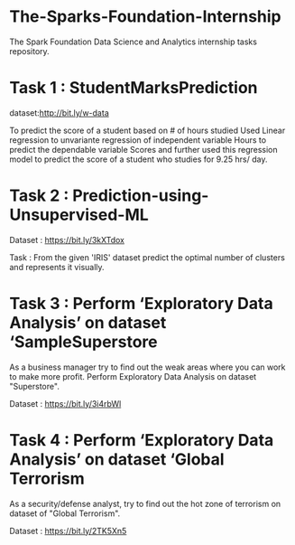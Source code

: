 # The-Sparks-Foundation-Internship
The Spark Foundation Data Science and Analytics internship tasks repository.

# Task 1 : StudentMarksPrediction
dataset:http://bit.ly/w-data

To predict the score of a student based on # of hours studied Used Linear regression to unvariante regression of independent variable Hours to predict the dependable variable Scores and further used this regression model to predict the score of a student who studies for 9.25 hrs/ day.

# Task 2 : Prediction-using-Unsupervised-ML
 Dataset : https://bit.ly/3kXTdox
 
Task : From the given 'IRIS' dataset predict the optimal number of clusters and represents it visually.

# Task 3 : Perform ‘Exploratory Data Analysis’ on dataset ‘SampleSuperstore
As a business manager try to find out the weak areas where you can work to make more profit. Perform Exploratory Data Analysis on dataset "Superstore".

Dataset : https://bit.ly/3i4rbWl

# Task 4 : Perform ‘Exploratory Data Analysis’ on dataset ‘Global Terrorism
As a security/defense analyst, try to find out the hot zone of terrorism  on dataset of "Global Terrorism".

Dataset : https://bit.ly/2TK5Xn5
